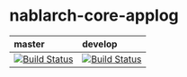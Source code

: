 # nablarch-core-applog 

| master | develop |
|:-----------|:------------|
|[![Build Status](https://travis-ci.org/nablarch/nablarch-core-applog.svg?branch=master)](https://travis-ci.org/nablarch/nablarch-core-applog)|[![Build Status](https://travis-ci.org/nablarch/nablarch-core-applog.svg?branch=develop)](https://travis-ci.org/nablarch/nablarch-core-applog)|
